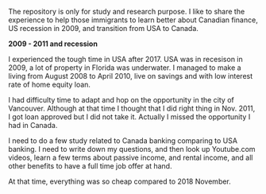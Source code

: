 The repository is only for study and research purpose. I like to share the experience to help those immigrants to learn better about Canadian finance, US recession in 2009, and transition from USA to Canada. 

**2009 - 2011 and recession**

I experienced the tough time in USA after 2017. USA was in recesison in 2009, a lot of property in Florida was underwater. I managed to make a living from August 2008 to April 2010, live on savings and with low interest rate of home equity loan. 

I had difficulty time to adapt and hop on the opportunity in the city of Vancouver. Although at that time I thought that I did right thing in Nov. 2011, I got loan approved but I did not take it. Actually I missed the opportunity I had in Canada. 

I need to do a few study related to Canada banking comparing to USA banking. I need to write down my questions, and then look up Youtube.com videos, learn a few terms about passive income, and rental income, and all other benefits to have a full time job offer at hand. 

At that time, everything was so cheap compared to 2018 November. 

